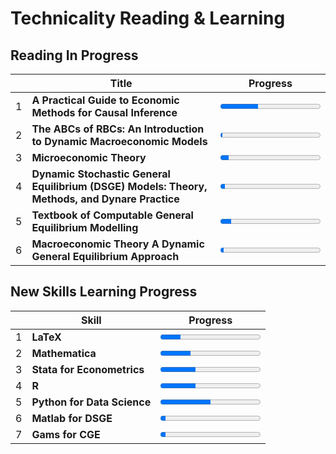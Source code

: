 # Technicality Reading & Learning

## Reading In Progress
|   | Title                                                                                          | Progress                                |
|---|------------------------------------------------------------------------------------------------|-----------------------------------------|
| 1 | **A Practical Guide to Economic Methods for Causal Inference**                                 | <progress value=125 max=329></progress> |
| 2 | **The ABCs of RBCs: An Introduction to Dynamic Macroeconomic Models**                          | <progress value=10 max=442></progress>  |
| 3 | **Microeconomic Theory**                                                                       | <progress value=40 max=458></progress>  |
| 4 | **Dynamic Stochastic General Equilibrium (DSGE) Models: Theory, Methods, and Dynare Practice** | <progress value=25 max=550></progress>  |
| 5 | **Textbook of Computable General Equilibrium Modelling**                                       | <progress value=20 max=182></progress>  |
| 6 | **Macroeconomic Theory A Dynamic General Equilibrium Approach**                                | <progress value=20 max=617></progress>  |


## New Skills Learning  Progress
|   | Skill                          | Progress                               |
|---|--------------------------------|----------------------------------------|
| 1 | **LaTeX**                      | <progress value=20 max=100></progress> |
| 2 | **Mathematica**                | <progress value=30 max=100></progress> |
| 3 | **Stata for Econometrics**     | <progress value=35 max=100></progress> |
| 4 | **R**                          | <progress value=35 max=100></progress> |
| 5 | **Python for Data Science**    | <progress value=50 max=100></progress> |
| 6 | **Matlab for DSGE**            | <progress value=5 max=100></progress>  |
| 7 | **Gams for CGE**               | <progress value=5 max=100></progress>  |